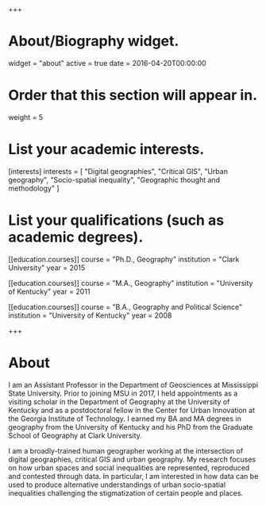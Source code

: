 +++
# About/Biography widget.
widget = "about"
active = true
date = 2016-04-20T00:00:00

# Order that this section will appear in.
weight = 5

# List your academic interests.
[interests]
  interests = [
    "Digital geographies",
    "Critical GIS",
    "Urban geography",
    "Socio-spatial inequality",
    "Geographic thought and methodology"
  ]

# List your qualifications (such as academic degrees).
[[education.courses]]
  course = "Ph.D., Geography"
  institution = "Clark University"
  year = 2015

[[education.courses]]
  course = "M.A., Geography"
  institution = "University of Kentucky"
  year = 2011

[[education.courses]]
  course = "B.A., Geography and Political Science"
  institution = "University of Kentucky"
  year = 2008
 
+++

# About

I am an Assistant Professor in the Department of Geosciences at Mississippi State University. Prior to joining MSU in 2017, I held appointments as a visiting scholar in the Department of Geography at the University of Kentucky and as a postdoctoral fellow in the Center for Urban Innovation at the Georgia Institute of Technology. I earned my BA and MA degrees in geography from the University of Kentucky and his PhD from the Graduate School of Geography at Clark University.

I am a broadly-trained human geographer working at the intersection of digital geographies, critical GIS and urban geography. My research focuses on how urban spaces and social inequalities are represented, reproduced and contested through data. In particular, I am interested in how data can be used to produce alternative understandings of urban socio-spatial inequalities challenging the stigmatization of certain people and places. 
 
